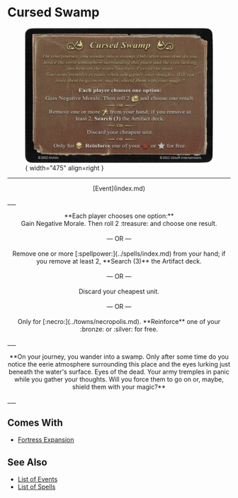 # Cursed Swamp

<figure markdown="span">

![Cursed Swamp](../assets/events-cursed_swamp.webp){ width="475" align=right }

</figure>

___
<p style="text-align: center;" markdown>[Event](index.md)</p>
___
<p style="text-align: center;" markdown>**Each player chooses one option:** <br>Gain Negative Morale. Then roll 2 :treasure: and choose one result.<br><br>— OR —<br><br>Remove one or more [:spellpower:](../spells/index.md) from your hand; if you remove at least 2, **Search (3)** the Artifact deck.<br><br>— OR —<br><br>Discard your cheapest unit.<br><br>— OR —<br><br>Only for [:necro:](../towns/necropolis.md). **Reinforce** one of your :bronze: or :silver: for free.</p>
___
<p style="text-align: center;" markdown>**On your journey, you wander into a swamp. Only after some time do you notice the eerie atmosphere surrounding this place and the eyes lurking just beneath the water's surface. Eyes of the dead. Your army tremples in panic while you gather your thoughts. Will you force them to go on or, maybe, shield them with your magic?**</p>
___


## Comes With

- [Fortress Expansion](../content.md)


## See Also

- [List of Events](index.md)
- [List of Spells](../spells/index.md)
